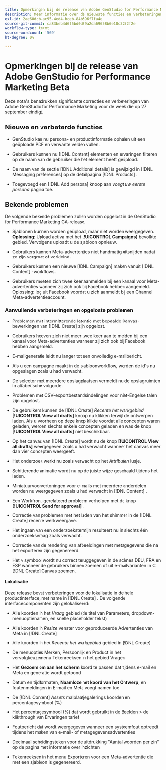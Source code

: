 ```yaml
---
title: Opmerkingen bij de release van Adobe GenStudio for Performance Marketing Beta
description: Meer informatie over de nieuwste functies en verbeteringen voor Adobe GenStudio for Performance Marketing.
exl-id: 2ae60dcb-ac95-4ed4-bceb-84b396f7fa4e
source-git-commit: ca83beb4d6f5bd0d79a2da69658b6e18c3252f2e
workflow-type: tm+mt
source-wordcount: '569'
ht-degree: 0%

---
```


# Opmerkingen bij de release van Adobe GenStudio for Performance Marketing Beta

Deze nota&#39;s benadrukken significante correcties en verbeteringen van Adobe GenStudio for Performance Marketing voor de week die op 27 september eindigt.

## Nieuwe en verbeterde functies

* GenStudio kan nu persona- en productinformatie ophalen uit een geüploade PDF en verwante velden vullen. <!-- GS-3806 -->

* Gebruikers kunnen nu [!DNL Content] elementen en ervaringen filteren op de naam van de gebruiker die het element heeft geüpload. <!-- GS-1808 -->

* De naam van de sectie [!DNL Additional details] is gewijzigd in [!DNL Messaging preferences] op de detailpagina [!DNL Products] . <!-- GS-5133 5134 -->

* Toegevoegd een [!DNL Add persona] knoop aan _voegt uw eerste persona_ pagina toe. <!-- GS-5132 -->

## Bekende problemen

De volgende bekende problemen zullen worden opgelost in de GenStudio for Performance Marketing GA-release.

* Sjablonen kunnen worden geüpload, maar niet worden weergegeven. **Oplossing**: Upload activa met het **[!UICONTROL Campaigns]** bevolkte gebied. Vervolgens uploadt u de sjabloon opnieuw. <!-- GS-4815 5650-->

* Gebruikers kunnen Meta-advertenties niet handmatig uitsnijden nadat ze zijn vergroot of verkleind. <!-- GS-5871 -->

* Gebruikers kunnen een nieuwe [!DNL Campaign] maken vanuit [!DNL Content] -workflows. <!-- GS-5650 -->

* Gebruikers moeten zich twee keer aanmelden bij een kanaal voor Meta-advertenties wanneer zij zich ook bij Facebook hebben aangemeld. Oplossing: log uit Facebook voordat u zich aanmeldt bij een Channel Meta-advertentieaccount. <!-- GS-3009 -->

### Aanvullende verbeteringen en opgeloste problemen

* Problemen met intermitterende latentie met bepaalde Canvas-bewerkingen van [!DNL Create] zijn opgelost. <!-- GS-5203 -->

* Gebruikers hoeven zich niet meer twee keer aan te melden bij een kanaal voor Meta-advertenties wanneer zij zich ook bij Facebook hebben aangemeld. <!-- GS-4806 -->

* E-mailgeneratie leidt nu langer tot een onvolledig e-mailbericht. <!-- GS-5209 -->

* Als u een campagne maakt in de sjabloonworkflow, worden de id&#39;s nu opgeslagen zoals u had verwacht.  <!-- GS-4923 -->

* De selector met meerdere opslagplaatsen vermeldt nu de opslagruimten in alfabetische volgorde. <!-- GS-5553 -->

* Problemen met CSV-exportbestandsindelingen voor niet-Engelse talen zijn opgelost. <!-- GS-5141 -->

* De gebruikers kunnen de [!DNL Create] _Recente het werkgebied_ **[!UICONTROL View all drafts]** knoop nu klikken terwijl de ontwerpen laden. Als u voorheen op deze knop klikte voordat alle concepten waren geladen, werden slechts enkele concepten geladen en was de knop **[!UICONTROL View all drafts]** niet beschikbaar. <!-- GS-3938 -->

* Op het canvas van [!DNL Create] wordt nu de knop **[!UICONTROL View all drafts]** weergegeven zoals u had verwacht wanneer het canvas meer dan vier concepten weergeeft. <!-- GS-5588 -->

* Het onderzoek werkt nu zoals verwacht op het _Attributen_ lusje. <!-- GS-5658 -->

* Schitterende animatie wordt nu op de juiste wijze geschaald tijdens het laden. <!-- GS-5574 -->

* Miniatuurvoorvertoningen voor e-mails met meerdere onderdelen worden nu weergegeven zoals u had verwacht in [!DNL Content] . <!-- GS-5258 -->

* Een Workfront-gerelateerd probleem verholpen met de knop **[!UICONTROL Send for approval]** . <!-- GS-5847 -->

* Correctie van problemen met het laden van het shimmer in de [!DNL Create] recente werkweergave. <!-- GS-5589 -->

* Het ingaan van een onderzoekstermijn resulteert nu in slechts één onderzoeksvraag zoals verwacht.  <!-- GS-2999 -->

* Correctie van de rendering van afbeeldingen met metagegevens die na het exporteren zijn gegenereerd. <!-- GS-5749 -->

* Het `%` symbool wordt nu correct teruggegeven in de scènes DEU, FRA en ESP wanneer de gebruikers binnen zoemen of uit e-mailvarianten in C [!DNL Create] Canvas zoemen. <!-- GS-5007 -->


#### Lokalisatie

Deze release bevat verbeteringen voor de lokalisatie in de hele productinterface, met name in [!DNL Create] . De volgende interfacecomponenten zijn gelokaliseerd: <!-- GS-5295 -->

* Alle koorden in het _Vraag_ gebied (de titel van Parameters, dropdown-menuoptienamen, en snelle placeholder tekst) <!-- GS-5027 -->

* Alle koorden in _Resize_ venster voor geproduceerde Advertenties van Meta in [!DNL Create] <!-- GS-5035 -->

* Alle koorden in het _Recente het werkgebied_ gebied in [!DNL Create] <!-- GS-5037 -->

* De menuopties Merken, Persoonlijk en Product in het vervolgkeuzemenu Tekenreeksen in het gebied Vragen <!-- GS-5293 -->

* Het **Gezoem om aan het scherm** koord te passen dat tijdens e-mail en Meta en generatie <!-- GS-5063 --> wordt getoond

* Datum en tijdformaten, **Naamloze het koord van het Ontwerp**, en foutenmeldingen in E-mail en Meta voegt namen toe <!-- GS-5023 5022 5048-->

* De [!DNL Content] _Assets_ malplaatjegalerings koorden en percentagesymbool (%) <!-- GS-4983 4984-->

* Het percentagesymbool (%) dat wordt gebruikt in de Beelden > de klikthrough van Ervaringen tarief <!-- GS-4279 -->

* Foutbericht dat wordt weergegeven wanneer een systeemfout optreedt tijdens het maken van e-mail- of metagegevensadvertenties <!-- GS-5061 -->

* Decimaal scheidingsteken voor de uitdrukking &quot;Aantal woorden per zin&quot; op de pagina met informatie over inzichten <!-- GS-4986 -->

* Tekenreeksen in het menu Exporteren voor een Meta-advertentie die met een sjabloon is gegenereerd. <!-- GS-5031 -->

